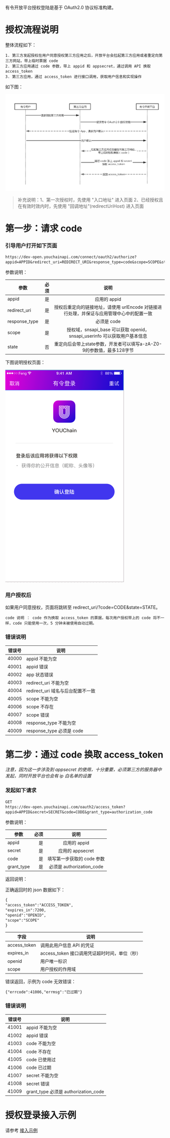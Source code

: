 
有令开放平台授权登陆是基于 OAuth2.0 协议标准构建。

# 授权流程说明

整体流程如下：

```
1. 第三方发起授权在用户同意授权第三方应用之后，开放平台会拉起第三方应用或者重定向第三方网站，带上临时票据 code
2. 第三方应用通过 code 参数，带上 appid 和 appsecret，通过调用 API 换取 access_token
3. 第三方应用，通过 access_token 进行接口调用，获取用户信息和实现操作
```

如下图：

![时序图](arts/oauth20-sequence.png)

> 补充说明：1、第一次授权时，先使用 "入口地址" 进入页面 2、已经授权且在有效时效内时，先使用 "回调地址"(redirectUriHost) 进入页面

# 第一步：请求 code

### 引导用户打开如下页面

```
https://dev-open.youchainapi.com/connect/oauth2/authorize?appid=APPID&redirect_uri=REDIRECT_URI&response_type=code&scope=SCOPE&state=STATE
```

参数说明：

| 参数        | 必须    |  说明  |
| --------   | -----:   | :----: |
| appid        | 是      |   应用的 appid    |
| redirect_uri        | 是     |   授权后重定向的链接地址，请使用 urlEncode 对链接进行处理，并保证与应用管理中心中的配置一致    |
| response_type        | 是     |   必须是 code     |
|scope|是|授权域，snsapi_base 可以获取 openid，snsapi_userinfo 可以获取用户基本信息|
|state|否|重定向后会带上state参数，开发者可以填写a-zA-Z0-9的参数值，最多128字节|

下图说明授权页面：

![授权页面](arts/user-authorize.png)

### 用户授权后

如果用户同意授权，页面将跳转至 redirect_uri/?code=CODE&state=STATE。

```
code 说明 ： code 作为换取 access_token 的票据，每次用户授权带上的 code 将不一样，code 只能使用一次，5 分钟未被使用自动过期。
```

### 错误说明

|错误号|说明|
| --- | --- |
|40000|appid 不能为空|
|40001|appid 错误|
|40002|app 状态错误|
|40003|redirect_uri 不能为空|
|40004|redirect_uri 域名与后台配置不一致|
|40005|scope 不能为空|
|40006|scope 不存在|
|40007|scope 错误|
|40008|response_type 不能为空|
|40009|response_type 必须是 code|

# 第二步：通过 code 换取 access_token

*注意，因为这一步涉及到 appsecret 的使用，十分重要，必须第三方的服务器中发起，同时开放平台也会有 ip 白名单的设置*

### 发起如下请求

```
GET
https://dev-open.youchainapi.com/oauth2/access_token?appid=APPID&secret=SECRET&code=CODE&grant_type=authorization_code
```

参数说明：

| 参数        | 必须    |  说明  |
| --------   | -----:   | :----: |
| appid        | 是      |   应用的 appid    |
| secret        | 是     |   应用的 appsecret    |
| code         |是    |填写第一步获取的 code 参数|
| grant_type        | 是     |   必须是 authorization_code     |

返回说明：

正确返回时的 json 数据如下：

```
{
"access_token":"ACCESS_TOKEN",
"expires_in":7200,
"openid":"OPENID",
"scope":"SCOPE"
}
```

|字段|说明|
| --- | --- |
|access_token|调用此用户信息 API 的凭证|
|expires_in|access_token 接口调用凭证超时时间，单位（秒）|
|openid|用户唯一标识|
|scope	|用户授权的作用域|

错误返回，示例为 code 无效错误：

```
{"errcode":41006,"errmsg":"已过期"}
```

### 错误说明

|错误号|说明|
| --- | --- |
|41001|appid 不能为空|
|41002|appid 错误|
|41003|code 不能为空|
|41004|code 不存在|
|41005|code 已使用过|
|41006|code 已过期|
|41007|secret 不能为空|
|41008|secret 错误|
|41009|grant_type 必须是 authorization_code|

# 授权登录接入示例

请参考 [接入示例](auth-simple.md)